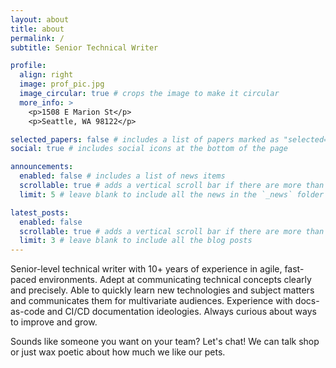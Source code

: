 ```yaml
---
layout: about
title: about
permalink: /
subtitle: Senior Technical Writer

profile:
  align: right
  image: prof_pic.jpg
  image_circular: true # crops the image to make it circular
  more_info: >
    <p>1508 E Marion St</p>
    <p>Seattle, WA 98122</p>

selected_papers: false # includes a list of papers marked as "selected={true}"
social: true # includes social icons at the bottom of the page

announcements:
  enabled: false # includes a list of news items
  scrollable: true # adds a vertical scroll bar if there are more than 3 news items
  limit: 5 # leave blank to include all the news in the `_news` folder

latest_posts:
  enabled: false
  scrollable: true # adds a vertical scroll bar if there are more than 3 new posts items
  limit: 3 # leave blank to include all the blog posts
---
```


Senior-level technical writer with 10+ years of experience in agile, fast-paced environments. Adept at communicating technical concepts
clearly and precisely. Able to quickly learn new technologies and subject matters and communicates them for multivariate audiences.
Experience with docs-as-code and CI/CD documentation ideologies. Always curious about ways to improve and grow.

Sounds like someone you want on your team? Let's chat! We can talk shop or just wax poetic about how much we like our pets.
